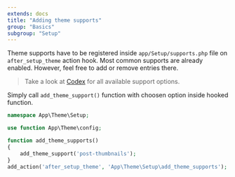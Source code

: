 ```yaml
---
extends: docs
title: "Adding theme supports"
group: "Basics"
subgroup: "Setup"
---
```


Theme supports have to be registered inside `app/Setup/supports.php` file on `after_setup_theme` action hook. Most common supports are already enabled. However, feel free to add or remove entries there.

> Take a look at [Codex](https://developer.wordpress.org/reference/functions/add_theme_support/#more-information) for all available support options.

Simply call `add_theme_support()` function with choosen option inside hooked function.

```php
namespace App\Theme\Setup;

use function App\Theme\config;

function add_theme_supports()
{
    add_theme_support('post-thumbnails');
}
add_action('after_setup_theme', 'App\Theme\Setup\add_theme_supports');
```
